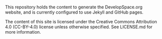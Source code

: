 ---
---

This repository holds the content to generate the DevelopSpace.org website, and is currently configured to use Jekyll and GitHub pages.

The content of this site is licensed under the Creative Commons Attribution 4.0 (CC-BY-4.0) license unless otherwise specified. See LICENSE.md for more information.